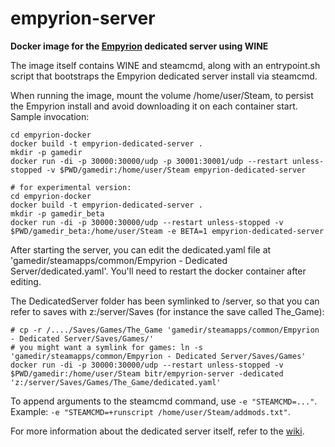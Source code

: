 # empyrion-server
**Docker image for the [Empyrion](https://empyriongame.com/) dedicated server using WINE**

The image itself contains WINE and steamcmd, along with an entrypoint.sh script that bootstraps the Empyrion dedicated server install via steamcmd.

When running the image, mount the volume /home/user/Steam, to persist the Empyrion install and avoid downloading it on each container start.
Sample invocation:
```
cd empyrion-docker
docker build -t empyrion-dedicated-server .
mkdir -p gamedir
docker run -di -p 30000:30000/udp -p 30001:30001/udp --restart unless-stopped -v $PWD/gamedir:/home/user/Steam empyrion-dedicated-server

# for experimental version:
cd empyrion-docker
docker build -t empyrion-dedicated-server .
mkdir -p gamedir_beta
docker run -di -p 30000:30000/udp --restart unless-stopped -v $PWD/gamedir_beta:/home/user/Steam -e BETA=1 empyrion-dedicated-server
```

After starting the server, you can edit the dedicated.yaml file at 'gamedir/steamapps/common/Empyrion - Dedicated Server/dedicated.yaml'.
You'll need to restart the docker container after editing.

The DedicatedServer folder has been symlinked to /server, so that you can refer to saves with z:/server/Saves (for instance the save called The\_Game):
```
# cp -r /..../Saves/Games/The_Game 'gamedir/steamapps/common/Empyrion - Dedicated Server/Saves/Games/'
# you might want a symlink for games: ln -s 'gamedir/steamapps/common/Empyrion - Dedicated Server/Saves/Games'
docker run -di -p 30000:30000/udp --restart unless-stopped -v $PWD/gamedir:/home/user/Steam bitr/empyrion-server -dedicated 'z:/server/Saves/Games/The_Game/dedicated.yaml'
```

To append arguments to the steamcmd command, use `-e "STEAMCMD=..."`. Example: `-e "STEAMCMD=+runscript /home/user/Steam/addmods.txt"`.

For more information about the dedicated server itself, refer to the [wiki](https://empyrion.fandom.com/wiki/Guide/Setting_Up_Dedicated_Server).
